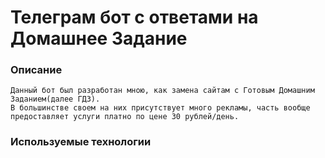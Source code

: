 # Телеграм бот с ответами на Домашнее Задание
### Описание
    Данный бот был разработан мною, как замена сайтам с Готовым Домашним Заданием(далее ГДЗ). 
    В большинстве своем на них присутствует много рекламы, часть вообще предоставляет услуги платно по цене 30 рублей/день.
### Используемые технологии
